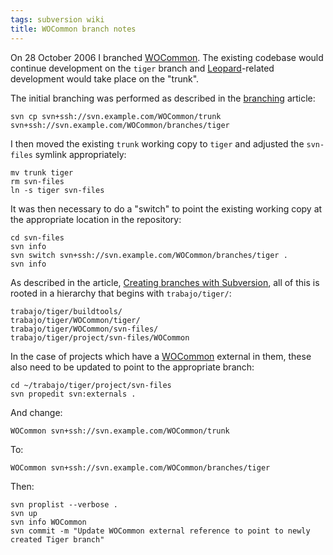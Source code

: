 ```yaml
---
tags: subversion wiki
title: WOCommon branch notes
---
```


On 28 October 2006 I branched [WOCommon](/wiki/WOCommon). The existing codebase would continue development on the `tiger` branch and [Leopard](/wiki/Leopard)-related development would take place on the "trunk".

The initial branching was performed as described in the [branching](/wiki/branching) article:

    svn cp svn+ssh://svn.example.com/WOCommon/trunk svn+ssh://svn.example.com/WOCommon/branches/tiger

I then moved the existing `trunk` working copy to `tiger` and adjusted the `svn-files` symlink appropriately:

    mv trunk tiger
    rm svn-files
    ln -s tiger svn-files

It was then necessary to do a "switch" to point the existing working copy at the appropriate location in the repository:

    cd svn-files
    svn info
    svn switch svn+ssh://svn.example.com/WOCommon/branches/tiger .
    svn info

As described in the article, [Creating branches with Subversion](/wiki/Creating_branches_with_Subversion), all of this is rooted in a hierarchy that begins with `trabajo/tiger/`:

    trabajo/tiger/buildtools/
    trabajo/tiger/WOCommon/tiger/
    trabajo/tiger/WOCommon/svn-files/
    trabajo/tiger/project/svn-files/WOCommon

In the case of projects which have a [WOCommon](/wiki/WOCommon) external in them, these also need to be updated to point to the appropriate branch:

    cd ~/trabajo/tiger/project/svn-files
    svn propedit svn:externals .

And change:

    WOCommon svn+ssh://svn.example.com/WOCommon/trunk

To:

    WOCommon svn+ssh://svn.example.com/WOCommon/branches/tiger

Then:

    svn proplist --verbose .
    svn up
    svn info WOCommon
    svn commit -m "Update WOCommon external reference to point to newly created Tiger branch"
